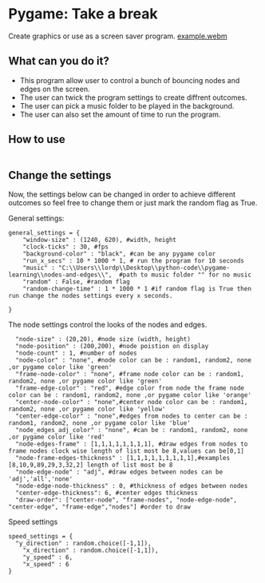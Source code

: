 # Pygame: Take a break 
Create graphics or use as a screen saver program.
[example.webm](https://github.com/ip-repo/python/assets/123945379/53fcd85d-e8ce-45a8-ad7a-8ec1e382f9c9)


## What can you do it?
- This program allow user to control a bunch of bouncing nodes and edges on the screen.
- The user can twick the program settings to create diffrent outcomes.
- The user can pick a music folder to be played in the background.
- The user can also set the amount of time to run the program.
## How to use
```
```
## Change the settings
Now, the settings below can be changed in order to achieve different outcomes so feel free to change them or just mark the random flag as True.

General settings:
```console
general_settings = {
    "window-size" : (1240, 620), #width, height
    "clock-ticks" : 30, #fps
    "background-color" : "black", #can be any pygame color
    "run_x_secs" : 10 * 1000 * 1, # run the program for 10 seconds
    "music" : "C:\\Users\\lordp\\Desktop\\python-code\\pygame-learning\\nodes-and-edges\\",  #path to music folder "" for no music
    "random" : False, #random flag
    "random-change-time" : 1 * 1000 * 1 #if random flag is True then run change the nodes settings every x seconds.
    
}
```
The node settings control the looks of the nodes and edges.
```console
  "node-size" : (20,20), #node size (width, height)
  "node-position" : (200,200), #node poistion on display
  "node-count" : 1, #number of nodes
  "node-color" : "none", #node color can be : random1, random2, none ,or pygame color like 'green'
  "frame-node-color" : "none", #frame node color can be : random1, random2, none ,or pygame color like 'green'
  "frame-edge-color" : "red", #edge color from node the frame node color can be : random1, random2, none ,or pygame color like 'orange'
  "center-node-color" : "none",#center node color can be : random1, random2, none ,or pygame color like 'yellow'
  "center-edge-color" : "none",#edges from nodes to center can be : random1, random2, none ,or pygame color like 'blue'
  "node_edges_adj_color" : "none", #can be : random1, random2, none ,or pygame color like 'red'
  "node-edges-frame" : [1,1,1,1,1,1,1,1], #draw edges from nodes to frame nodes clock wise length of list most be 8,values can be[0,1]
  "node-frame-edges-thickness" : [1,1,1,1,1,1,1,1,1],#examples [8,10,9,89,29,3,32,2] length of list most be 8
  "node-edge-node" : "adj", #draw edges between nodes can be 'adj','all','none'
  "node-edge-node-thickness" : 0, #thickness of edges between nodes
  "center-edge-thickness": 6, #center edges thickness
  "draw-order": ["center-node", "frame-nodes", "node-edge-node", "center-edge", "frame-edge","nodes"] #order to draw
```

Speed settings

```console
speed_settings = {
  "y_direction" : random.choice([-1,1]),
	"x_direction" : random.choice([-1,1]),
	"y_speed" : 6,
	"x_speed" : 6
}

```
